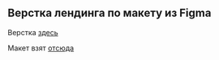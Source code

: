 ## Верстка лендинга по макету из Figma

Верстка [здесь](https://landing1-814b7.web.app)

Макет взят [отсюда](https://www.figma.com/file/5D9pDuLtS042hzaoN69Kd7/Free--Landing--Page-Template?node-id=0%3A1)
